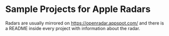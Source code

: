 # Sample Projects for Apple Radars

Radars are usually mirrored on https://openradar.appspot.com/ and there is a README inside every project with information about the radar.
